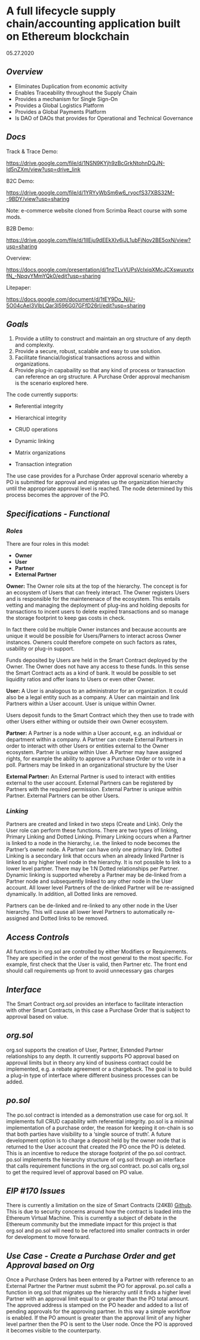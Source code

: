 # A full lifecycle supply chain/accounting application built on Ethereum blockchain

05.27.2020

## _Overview_

- Eliminates Duplication from economic activity
- Enables Traceability throughout the Supply Chain
- Provides a mechanism for Single Sign-On 
- Provides a Global Logistics Platform 
- Provides a Global Payments Platform
- Is DAO of DAOs that provides for Operational and Technical Governance

## _Docs_

Track & Trace Demo:

https://drive.google.com/file/d/1NSN9KYjh9zBcGrkNtohnDQJN-Id5nZXm/view?usp=drive_link

B2C Demo:

https://drive.google.com/file/d/1YRYyWbSm6w6_ryocfS37XBS32M--9BDY/view?usp=sharing

Note: e-commerce website cloned from Scrimba React course with some mods. 

B2B Demo:

https://drive.google.com/file/d/1lIEju9dEEkXIv6iJL1ubFjNov2BE5oxN/view?usp=sharing

Overview:

https://docs.google.com/presentation/d/1nzTLvVUPsVcIxiqXMcJCXswuxxtxfN_-NpqvYMmYQk0/edit?usp=sharing

Litepaper:

https://docs.google.com/document/d/1tEY9Do_NjU-5O04cAeI3VIbLQar3l596G07GFfD26rI/edit?usp=sharing



## _Goals_

1. Provide a utility to construct and maintain an org structure of any depth and complexity.
2. Provide a secure, robust, scalable and easy to use solution.
3. Facilitate financial/logistical transactions across and within organizations.
4. Provide plug-in capabaility so that any kind of process or transaction can reference an org structure. A Purchase Order approval mechanism is the scenario explored here.

The code currently supports:

 * Referential integrity
 
 * Hierarchical integrity

 * CRUD operations

 * Dynamic linking
 
 * Matrix organizations
 
 * Transaction integration
 
 The use case provides for a Purchase Order approval scenario whereby a PO is submitted for approval and migrates up the organization hierarchy until the appropriate approval level is reached. The node determined by this process becomes the approver of the PO.


## _Specifications - Functional_

### _Roles_

There are four roles in this model: 

* **Owner**  
* **User**  
* **Partner**  
* **External Partner**

**Owner:** The Owner role sits at the top of the hierarchy. The concept is for an ecosystem of Users that can freely interact. The Owner registers Users and is responsible for the maintenenace of the ecosystem. This entails vetting and managing the deployment of plug-ins and holding deposits for transactions to incent users to delete expired transactions and so manage the storage footprint to keep gas costs in check. 

In fact there cold be multiple Owner instances and because accounts are unique it would be possible for Users/Parners to interact across Owner instances. Owners could therefore compete on such factors as rates, usability or plug-in support.

Funds deposited by Users are held in the Smart Contract deployed by the Owner. The Owner does not have any access to these funds. In this sense the Smart Contract acts as a kind of bank. It would be possible to set liquidity ratios and offer loans to Users or even other Owner.

**User:** A User is analogous to an administrator for an organization. It could also be a legal entity such as a company. A User can maintain and link Partners within a User account. User is unique within Owner.

Users deposit funds to the Smart Contract which they then use to trade with other Users either withing or outside their own Owner ecosystem. 

**Partner:** A Partner is a node within a User account, e.g. an individual or department within a company. A Partner can create External Partners in order to interact with other Users or entities external to the Owner ecosystem. Partner is unique within User.
A Partner may have assigned rights, for example the ability to approve a Purchase Order or to vote in a poll. 
Partners may be linked in an organizational structure by the User

**External Partner:** An External Partner is used to interact with entities external to the user account. External Partners can be registered by Partners with the required permission. External Partner is unique within Partner. External Partners can be other Users.

### _Linking_

Partners are created and linked in two steps (Create and Link). Only the User role can perform these functions. 
There are two types of linking, Primary Linking and Dotted Linking. 
Primary Linking occurs when a Partner is linked to a node in the hierarchy, i.e. the linked to node becomes the Partner’s owner node. A Partner can have only one primary link.
Dotted Linking is a secondary link that occurs when an already linked Partner is linked to any higher level node in the hierarchy. It is not possible to link to a lower level partner. There may be 1:N Dotted relationships per Partner. 
Dynamic linking is supported whereby a Partner may be de-linked from a Partner node  and subsequently linked to any other node in the User account. All lower level Partners of the de-linked Partner will be re-assigned dynamically. In addition, all Dotted links are removed.


Partners can be de-linked and re-linked  to any other node in the User hierarchy. This will cause all lower level Partners to automatically re-assigned and Dotted links to be removed.

## _Access Controls_

All functions in org.sol are controlled by either Modifiers or Requirements.  They are specified in the order of the most general to the most specific. For example, first check that the User is valid, then Partner etc. The front end should call requirements up front to avoid unnecessary gas charges


## _Interface_

The Smart Contract org.sol provides an interface to facilitate interaction with other Smart Contracts, in this case a Purchase Order that is subject to approval based on value.

## _org.sol_

org.sol supports the creation of User, Partner, Extended Partner relationships to any depth. It currently supports PO approval based on approval limits but in theory any kind of business contract could be implemented, e.g. a rebate agreement or a chargeback. The goal is to build a plug-in type of interface where different business processes can be added.

## _po.sol_

The po.sol contract is intended as a demonstration use case for org.sol. It implements full CRUD capability with referential integrity. po.sol is a minimal implementation of a purchase order, the reason for keeping it on-chain is so that both parties have visibility to a ‘single source of truth’. A future development option is to charge a deposit held by the owner node that is returned to the User account that created the PO once the PO is deleted. This is an incentive to reduce the storage footprint of the po.sol contract.
po.sol implements the hierarchy structure of org.sol through an interface that calls requirement functions in the org.sol contract.
po.sol calls org,sol to get the required level of approval based on PO value.

## _EIP #170 Issues_

There is currently a limitation on the size of Smart Contracts (24KB) [Github](https://github.com/ethereum/EIPs/issues/170). This is due to security concerns around how the contract is loaded into the Ethereum Virtual Machine. 
This is currently a subject of debate in the Ethereum community but the immediate impact for this project is that org.sol and po.sol will need to be refactored into smaller contracts in order for development to move forward.  

## _Use Case - Create a Purchase Order and get Approval based on Org_

Once a Purchase Orders has been entered by a Partner with reference to an External Partner the Partner must submit the PO for approval. po.sol calls a function in org.sol that migrates up the hierarchy until it finds a higher level Partner with an approval limit equal to or greater than the PO total amount.   
The approved address is stamped on the PO header and added to a list of pending approvals for the approving partner. In this way a simple workflow is enabled. If the PO amount is greater than the approval limit of any higher level partner then the PO is sent to the User node.
Once the PO is approved it becomes visible to the counterparty. 





